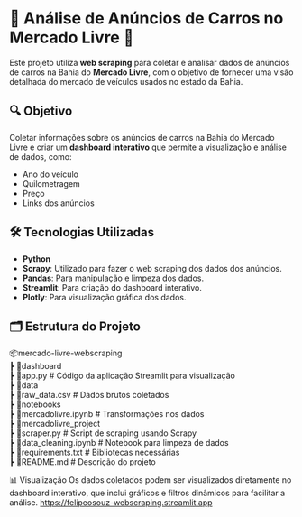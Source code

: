 # 🚗 Análise de Anúncios de Carros no Mercado Livre 🚗

Este projeto utiliza **web scraping** para coletar e analisar dados de anúncios de carros na Bahia do **Mercado Livre**, com o objetivo de fornecer uma visão detalhada do mercado de veículos usados no estado da Bahia.

## 🔍 Objetivo

Coletar informações sobre os anúncios de carros na Bahia do Mercado Livre e criar um **dashboard interativo** que permite a visualização e análise de dados, como:
- Ano do veículo
- Quilometragem
- Preço
- Links dos anúncios

## 🛠️ Tecnologias Utilizadas

- **Python**
- **Scrapy**: Utilizado para fazer o web scraping dos dados dos anúncios.
- **Pandas**: Para manipulação e limpeza dos dados.
- **Streamlit**: Para criação do dashboard interativo.
- **Plotly**: Para visualização gráfica dos dados.

## 🗂️ Estrutura do Projeto
📦mercado-livre-webscraping  
┣ 📂dashboard  
    ┣ 📜app.py  # Código da aplicação Streamlit para visualização  
┣ 📂data  
    ┣ 📜raw_data.csv  # Dados brutos coletados  
┣ 📂notebooks  
    ┣ 📜mercadolivre.ipynb  # Transformações nos dados  
┣ 📂mercadolivre_project  
    ┣ 📜scraper.py  # Script de scraping usando Scrapy  
    ┣ 📜data_cleaning.ipynb  # Notebook para limpeza de dados  
    ┣ 📜requirements.txt  # Bibliotecas necessárias  
    ┣ 📜README.md  # Descrição do projeto  

 📊 Visualização
Os dados coletados podem ser visualizados diretamente no dashboard interativo, que inclui gráficos e filtros dinâmicos para facilitar a análise.
https://felipeosouz-webscraping.streamlit.app
